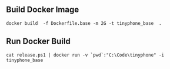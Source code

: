 ## Build Docker Image

```
docker build  -f Dockerfile.base -m 2G -t tinyphone_base  .
```

## Run Docker Build

```
cat release.ps1 | docker run -v `pwd`:"C:\Code\tinyphone" -i tinyphone_base
```
